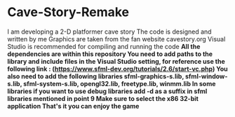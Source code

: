 # Cave-Story-Remake
I am developing a 2-D platformer cave story 
The code is designed and written by me
Graphics are taken from the fan website cavestory.org
Visual Studio is recommended for compiling and running the code
<b> All the dependencies are within this repository <b/>
You need to add paths to the library and include files in the Visual Studio setting, for reference use the following link : (https://www.sfml-dev.org/tutorials/2.6/start-vc.php)
You also need to add the following libraries sfml-graphics-s.lib, sfml-window-s.lib, sfml-system-s.lib, opengl32.lib, freetype.lib, winmm.lib
In some libraries if you want to use debug libraries add -d as a suffix in sfml libraries mentioned in point 9
Make sure to select the x86 32-bit application
That's it you can enjoy the game
